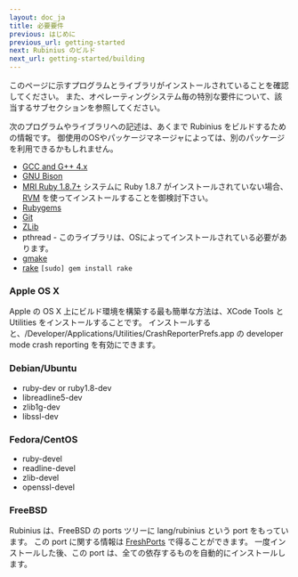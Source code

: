 ```yaml
---
layout: doc_ja
title: 必要要件
previous: はじめに
previous_url: getting-started
next: Rubinius のビルド
next_url: getting-started/building
---
```


このページに示すプログラムとライブラリがインストールされていることを確認してください。
また、オペレーティングシステム毎の特別な要件について、該当するサブセクションを参照してください。

次のプログラムやライブラリへの記述は、あくまで Rubinius をビルドするための情報です。
御使用のOSやパッケージマネージャによっては、別のパッケージを利用できるかもしれません。

  * [GCC and G++ 4.x](http://gcc.gnu.org/)
  * [GNU Bison](http://www.gnu.org/software/bison/)
  * [MRI Ruby 1.8.7+](http://www.ruby-lang.org/)
    システムに Ruby 1.8.7 がインストールされていない場合、 [RVM](https://rvm.beginrescueend.com/) を使ってインストールすることを御検討下さい。
  * [Rubygems](http://www.rubygems.org/)
  * [Git](http://git.or.cz/)
  * [ZLib](http://www.zlib.net/)
  * pthread - このライブラリは、OSによってインストールされている必要があります。
  * [gmake](http://savannah.gnu.org/projects/make/)
  * [rake](http://rake.rubyforge.org/) `[sudo] gem install rake`


### Apple OS X

Apple の OS X 上にビルド環境を構築する最も簡単な方法は、XCode Tools と 
Utilities をインストールすることです。
インストールすると、/Developer/Applications/Utilities/CrashReporterPrefs.app の 
developer mode crash reporting を有効にできます。


### Debian/Ubuntu

  * ruby-dev or ruby1.8-dev
  * libreadline5-dev
  * zlib1g-dev
  * libssl-dev

### Fedora/CentOS

  * ruby-devel
  * readline-devel
  * zlib-devel
  * openssl-devel

### FreeBSD

Rubinius は、FreeBSD の ports ツリーに lang/rubinius という port をもっています。
この port に関する情報は [FreshPorts](http://www.freshports.org/lang/rubinius/) で得ることができます。
一度インストールした後、この port は、全ての依存するものを自動的にインストールします。
